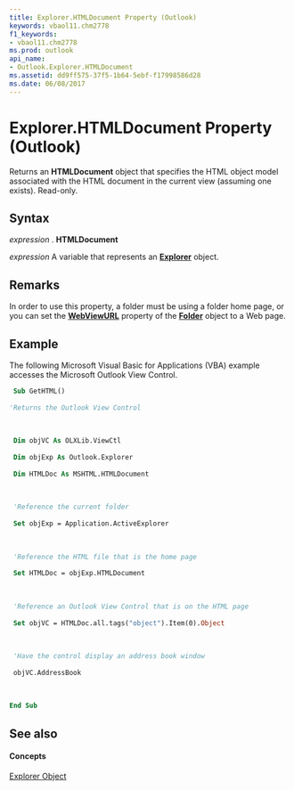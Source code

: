 ```yaml
---
title: Explorer.HTMLDocument Property (Outlook)
keywords: vbaol11.chm2778
f1_keywords:
- vbaol11.chm2778
ms.prod: outlook
api_name:
- Outlook.Explorer.HTMLDocument
ms.assetid: dd9ff575-37f5-1b64-5ebf-f17998586d28
ms.date: 06/08/2017
---
```



# Explorer.HTMLDocument Property (Outlook)

Returns an **HTMLDocument** object that specifies the HTML object model associated with the HTML document in the current view (assuming one exists). Read-only.


## Syntax

 _expression_ . **HTMLDocument**

 _expression_ A variable that represents an **[Explorer](explorer-object-outlook.md)** object.


## Remarks

In order to use this property, a folder must be using a folder home page, or you can set the **[WebViewURL](folder-webviewurl-property-outlook.md)** property of the **[Folder](folder-object-outlook.md)** object to a Web page.


## Example

The following Microsoft Visual Basic for Applications (VBA) example accesses the Microsoft Outlook View Control.


```vb
 Sub GetHTML() 
 
'Returns the Outlook View Control 
 
 
 
 Dim objVC As OLXLib.ViewCtl 
 
 Dim objExp As Outlook.Explorer 
 
 Dim HTMLDoc As MSHTML.HTMLDocument 
 
 
 
 'Reference the current folder 
 
 Set objExp = Application.ActiveExplorer 
 
 
 
 'Reference the HTML file that is the home page 
 
 Set HTMLDoc = objExp.HTMLDocument 
 
 
 
 'Reference an Outlook View Control that is on the HTML page 
 
 Set objVC = HTMLDoc.all.tags("object").Item(0).Object 
 
 
 
 'Have the control display an address book window 
 
 objVC.AddressBook 
 
 
 
End Sub
```


## See also


#### Concepts


[Explorer Object](explorer-object-outlook.md)

